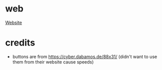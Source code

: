 # web
[Website](https://2epik4u.lol)

# credits
* buttons are from https://cyber.dabamos.de/88x31/ (didn't want to use them from their website cause speeds)
